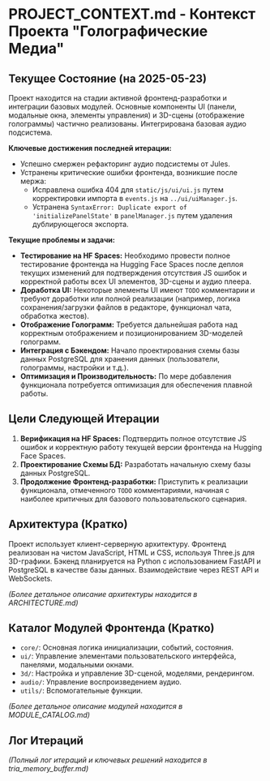 # PROJECT_CONTEXT.md - Контекст Проекта "Голографические Медиа"

## Текущее Состояние (на 2025-05-23)

Проект находится на стадии активной фронтенд-разработки и интеграции базовых модулей. Основные компоненты UI (панели, модальные окна, элементы управления) и 3D-сцены (отображение голограммы) частично реализованы. Интегрирована базовая аудио подсистема.

**Ключевые достижения последней итерации:**
- Успешно смержен рефакторинг аудио подсистемы от Jules.
- Устранены критические ошибки фронтенда, возникшие после мержа:
    - Исправлена ошибка 404 для `static/js/ui/ui.js` путем корректировки импорта в `events.js` на `../ui/uiManager.js`.
    - Устранена `SyntaxError: Duplicate export of 'initializePanelState'` в `panelManager.js` путем удаления дублирующегося экспорта.

**Текущие проблемы и задачи:**
- **Тестирование на HF Spaces:** Необходимо провести полное тестирование фронтенда на Hugging Face Spaces после деплоя текущих изменений для подтверждения отсутствия JS ошибок и корректной работы всех UI элементов, 3D-сцены и аудио плеера.
- **Доработка UI:** Некоторые элементы UI имеют `TODO` комментарии и требуют доработки или полной реализации (например, логика сохранения/загрузки файлов в редакторе, функционал чата, обработка жестов).
- **Отображение Голограмм:** Требуется дальнейшая работа над корректным отображением и позиционированием 3D-моделей голограмм.
- **Интеграция с Бэкендом:** Начало проектирования схемы базы данных PostgreSQL для хранения данных (пользователи, голограммы, настройки и т.д.).
- **Оптимизация и Производительность:** По мере добавления функционала потребуется оптимизация для обеспечения плавной работы.

## Цели Следующей Итерации

1.  **Верификация на HF Spaces:** Подтвердить полное отсутствие JS ошибок и корректную работу текущей версии фронтенда на Hugging Face Spaces.
2.  **Проектирование Схемы БД:** Разработать начальную схему базы данных PostgreSQL.
3.  **Продолжение Фронтенд-разработки:** Приступить к реализации функционала, отмеченного `TODO` комментариями, начиная с наиболее критичных для базового пользовательского сценария.

## Архитектура (Кратко)

Проект использует клиент-серверную архитектуру. Фронтенд реализован на чистом JavaScript, HTML и CSS, используя Three.js для 3D-графики. Бэкенд планируется на Python с использованием FastAPI и PostgreSQL в качестве базы данных. Взаимодействие через REST API и WebSockets.

*(Более детальное описание архитектуры находится в ARCHITECTURE.md)*

## Каталог Модулей Фронтенда (Кратко)

-   `core/`: Основная логика инициализации, событий, состояния.
-   `ui/`: Управление элементами пользовательского интерфейса, панелями, модальными окнами.
-   `3d/`: Настройка и управление 3D-сценой, моделями, рендерингом.
-   `audio/`: Управление воспроизведением аудио.
-   `utils/`: Вспомогательные функции.

*(Более детальное описание модулей находится в MODULE_CATALOG.md)*

## Лог Итераций

*(Полный лог итераций и ключевых решений находится в tria_memory_buffer.md)*